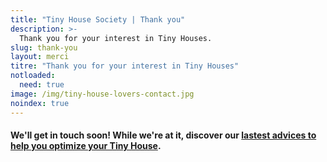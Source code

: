 ```yaml
---
title: "Tiny House Society | Thank you"
description: >-
  Thank you for your interest in Tiny Houses.
slug: thank-you
layout: merci
titre: "Thank you for your interest in Tiny Houses"
notloaded:
  need: true
image: /img/tiny-house-lovers-contact.jpg
noindex: true
---
```

#### We'll get in touch soon! While we're at it, discover our [lastest advices to help you optimize your Tiny House](/articles).